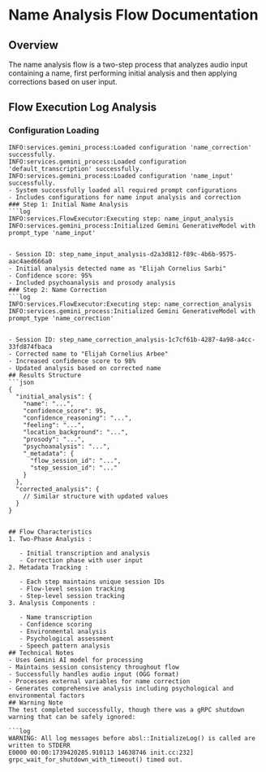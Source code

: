 # Name Analysis Flow Documentation

## Overview
The name analysis flow is a two-step process that analyzes audio input containing a name, first performing initial analysis and then applying corrections based on user input.

## Flow Execution Log Analysis

### Configuration Loading
```log
INFO:services.gemini_process:Loaded configuration 'name_correction' successfully.
INFO:services.gemini_process:Loaded configuration 'default_transcription' successfully.
INFO:services.gemini_process:Loaded configuration 'name_input' successfully.
- System successfully loaded all required prompt configurations
- Includes configurations for name input analysis and correction
### Step 1: Initial Name Analysis
```log
INFO:services.FlowExecutor:Executing step: name_input_analysis
INFO:services.gemini_process:Initialized Gemini GenerativeModel with prompt_type 'name_input'
 ```
```

- Session ID: step_name_input_analysis-d2a3d812-f89c-4b6b-9575-aac4aed666a0
- Initial analysis detected name as "Elijah Cornelius Sarbi"
- Confidence score: 95%
- Included psychoanalysis and prosody analysis
### Step 2: Name Correction
```log
INFO:services.FlowExecutor:Executing step: name_correction_analysis
INFO:services.gemini_process:Initialized Gemini GenerativeModel with prompt_type 'name_correction'
 ```
```

- Session ID: step_name_correction_analysis-1c7cf61b-4287-4a98-a4cc-33fd874fbaca
- Corrected name to "Elijah Cornelius Arbee"
- Increased confidence score to 98%
- Updated analysis based on corrected name
## Results Structure
```json
{
  "initial_analysis": {
    "name": "...",
    "confidence_score": 95,
    "confidence_reasoning": "...",
    "feeling": "...",
    "location_background": "...",
    "prosody": "...",
    "psychoanalysis": "...",
    "_metadata": {
      "flow_session_id": "...",
      "step_session_id": "..."
    }
  },
  "corrected_analysis": {
    // Similar structure with updated values
  }
}
 ```
```

## Flow Characteristics
1. Two-Phase Analysis :
   
   - Initial transcription and analysis
   - Correction phase with user input
2. Metadata Tracking :
   
   - Each step maintains unique session IDs
   - Flow-level session tracking
   - Step-level session tracking
3. Analysis Components :
   
   - Name transcription
   - Confidence scoring
   - Environmental analysis
   - Psychological assessment
   - Speech pattern analysis
## Technical Notes
- Uses Gemini AI model for processing
- Maintains session consistency throughout flow
- Successfully handles audio input (OGG format)
- Processes external variables for name correction
- Generates comprehensive analysis including psychological and environmental factors
## Warning Note
The test completed successfully, though there was a gRPC shutdown warning that can be safely ignored:

```log
WARNING: All log messages before absl::InitializeLog() is called are written to STDERR
E0000 00:00:1739420285.910113 14638746 init.cc:232] grpc_wait_for_shutdown_with_timeout() timed out.
 ```
```